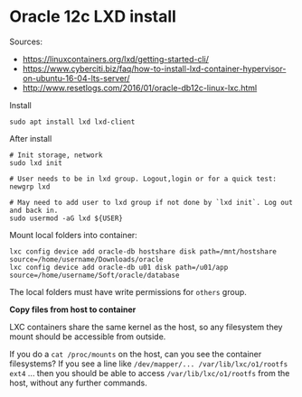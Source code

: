 Oracle 12c LXD install
============================

Sources:

 - https://linuxcontainers.org/lxd/getting-started-cli/
 - https://www.cyberciti.biz/faq/how-to-install-lxd-container-hypervisor-on-ubuntu-16-04-lts-server/
 - http://www.resetlogs.com/2016/01/oracle-db12c-linux-lxc.html


Install

    sudo apt install lxd lxd-client


After install

    # Init storage, network
    sudo lxd init
    
    # User needs to be in lxd group. Logout,login or for a quick test:
    newgrp lxd
    
    # May need to add user to lxd group if not done by `lxd init`. Log out and back in.
    sudo usermod -aG lxd ${USER}


Mount local folders into container:

    lxc config device add oracle-db hostshare disk path=/mnt/hostshare source=/home/username/Downloads/oracle
    lxc config device add oracle-db u01 disk path=/u01/app source=/home/username/Soft/oracle/database

The local folders must have write permissions for `others` group.


**Copy files from host to container**  

LXC containers share the same kernel as the host, so any filesystem they mount should be accessible from outside.

If you do a `cat /proc/mounts` on the host, can you see the container filesystems?
If you see a line like `/dev/mapper/... /var/lib/lxc/o1/rootfs ext4` ... then you should be able to access `/var/lib/lxc/o1/rootfs` from the host, without any further commands.
